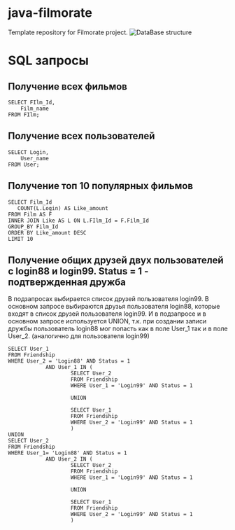 # java-filmorate
Template repository for Filmorate project.
![DataBase structure](https://github.com/MSmirnov2407/java-filmorate/blob/main/QuickDBD-export.png)

# SQL запросы
## Получение всех фильмов
	SELECT FIlm_Id,
		Film_name
	FROM FIlm;

## Получение всех пользователей
	SELECT Login,
		User_name
	FROM User;

## Получение топ 10 популярных фильмов
	SELECT Film_Id
	   COUNT(L.Login) AS Like_amount
	FROM Film AS F
	INNER JOIN Like AS L ON L.FIlm_Id = F.Film_Id
	GROUP_BY Film_Id
	ORDER BY Like_amount DESC
	LIMIT 10

## Получение общих друзей двух пользователей c login88 и login99. Status = 1 - подтвержденная дружба
В подзапросах выбирается список друзей пользователя login99.
В основном запросе выбираются друзья пользователя login88, которые входят в список
друзей пользователя login99.
И в подзапросе и в основном запросе используется UNION, т.к. при создании записи дружбы пользователь login88
мог попасть как в поле User_1 так и в поле User_2. (аналогично для пользователя login99)

	SELECT User_1
	FROM Friendship
	WHERE User_2 = 'Login88' AND Status = 1
				AND User_1 IN (
						SELECT User_2
						FROM Friendship
						WHERE User_1 = 'Login99' AND Status = 1

						UNION

						SELECT User_1
						FROM Friendship
						WHERE User_2 = 'Login99' AND Status = 1
						)
	UNION
	SELECT User_2
	FROM Friendship
	WHERE User_1= 'Login88' AND Status = 1
				AND User_2 IN (
						SELECT User_2
						FROM Friendship
						WHERE User_1 = 'Login99' AND Status = 1

						UNION

						SELECT User_1
						FROM Friendship
						WHERE User_2 = 'Login99' AND Status = 1
						)
